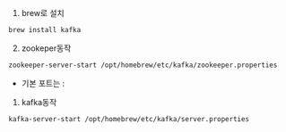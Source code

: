 1. brew로 설치
```bash
brew install kafka
```

2. zookeper동작
```bash
zookeeper-server-start /opt/homebrew/etc/kafka/zookeeper.properties
```
- 기본 포트는 : 

1. kafka동작
```bash
kafka-server-start /opt/homebrew/etc/kafka/server.properties
```
